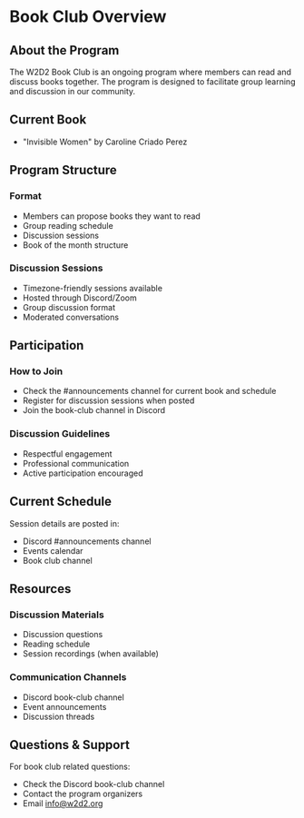 # Book Club Overview

## About the Program

The W2D2 Book Club is an ongoing program where members can read and discuss books together. The program is designed to facilitate group learning and discussion in our community.

## Current Book
* "Invisible Women" by Caroline Criado Perez

## Program Structure

### Format
* Members can propose books they want to read
* Group reading schedule
* Discussion sessions
* Book of the month structure

### Discussion Sessions
* Timezone-friendly sessions available
* Hosted through Discord/Zoom
* Group discussion format
* Moderated conversations

## Participation

### How to Join
* Check the #announcements channel for current book and schedule
* Register for discussion sessions when posted
* Join the book-club channel in Discord

### Discussion Guidelines
* Respectful engagement
* Professional communication
* Active participation encouraged

## Current Schedule

Session details are posted in:
* Discord #announcements channel
* Events calendar
* Book club channel

## Resources

### Discussion Materials
* Discussion questions
* Reading schedule
* Session recordings (when available)

### Communication Channels
* Discord book-club channel
* Event announcements
* Discussion threads

## Questions & Support

For book club related questions:
* Check the Discord book-club channel
* Contact the program organizers
* Email info@w2d2.org
